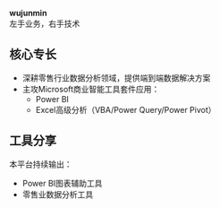 **wujunmin**  
左手业务，右手技术

## 核心专长
- 深耕零售行业数据分析领域，提供端到端数据解决方案
- 主攻Microsoft商业智能工具套件应用：
  - Power BI
  - Excel高级分析（VBA/Power Query/Power Pivot）


## 工具分享
本平台持续输出：
- Power BI图表辅助工具
- 零售业数据分析工具

